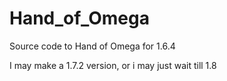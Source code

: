 Hand_of_Omega
=============

Source code to Hand of Omega for 1.6.4

I may make a 1.7.2 version, or i may just wait till 1.8
